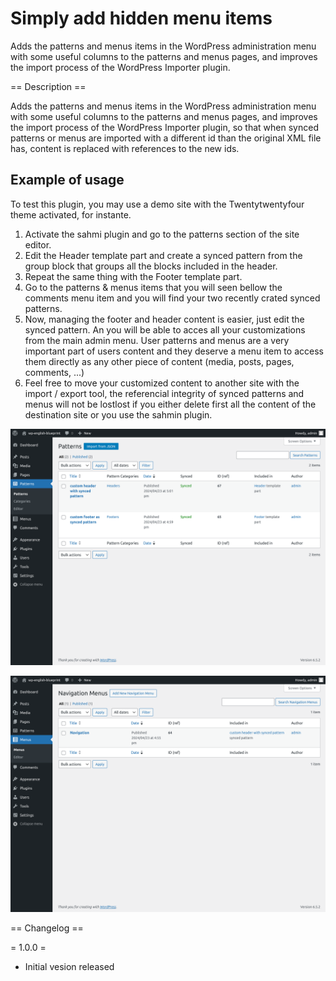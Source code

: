 # Simply add hidden menu items

Adds the patterns and menus items in the WordPress administration menu with some useful columns to the patterns and menus pages, and improves the import process of the WordPress Importer plugin.

== Description ==

Adds the patterns and menus items in the WordPress administration menu with some useful columns to the patterns and menus pages, and improves the import process of the WordPress Importer plugin, so that when synced patterns or menus are imported with a different id than the original XML file has, content is replaced with references to the new ids.

## Example of usage

To test this plugin, you may use a demo site with the Twentytwentyfour theme activated, for instante.

1. Activate the sahmi plugin and go to the patterns section of the site editor.
2. Edit the Header template part and create a synced pattern from the group block that groups all the blocks included in the header.
3. Repeat the same thing with the Footer template part.
4. Go to the patterns & menus items that you will seen bellow the comments menu item and you will find your two recently crated synced patterns.
5. Now, managing the footer and header content is easier, just edit the synced pattern. An you will be able to acces all your customizations from the main admin menu. User patterns and menus are a very important part of users content and they deserve a menu item to access them directly as any other piece of content (media, posts, pages, comments, ...)
6. Feel free to move your customized content to another site with the import / export tool, the referencial integrity of synced patterns and menus will not be lostlost if you either delete first all the content of the destination site or you use the sahmin plugin.

![patterns](assets/screenshot-1.png)

![menus](assets/screenshot-2.png)

== Changelog ==

= 1.0.0 =
* Initial vesion released
